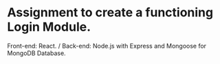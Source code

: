 # Assignment to create a functioning Login Module.
Front-end: React. /
Back-end: Node.js with Express and Mongoose for MongoDB Database.
